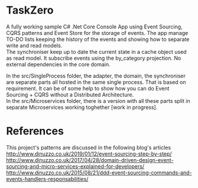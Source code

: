 # TaskZero
A fully working sample C# .Net Core Console App using Event Sourcing, CQRS patterns and Event Store for the storage of events. The app manage TO-DO lists keeping the history of the events and showing how to separate write and read models.  
The synchroniser keep up to date the current state in a cache object used as read model. It subscribe events using the by_category projection. No external dependencies in the core domain.  
  
In the src/SingleProcess folder, the adapter, the domain, the synchroniser are separate parts all hosted in the same single process. That is based on requirement. It can be of some help to show how you can do Event Sourcing + CQRS without a Distributed Architecture.  
In the src/Microservices folder, there is a version with all these parts split in separate Microservices working toghether [work in progress]. 
  
# References  
This project's patterns are discussed in the following blog's articles  
http://www.dinuzzo.co.uk/2019/01/12/event-sourcing-step-by-step/  
http://www.dinuzzo.co.uk/2017/04/28/domain-driven-design-event-sourcing-and-micro-services-explained-for-developers/  
http://www.dinuzzo.co.uk/2015/08/21/ddd-event-sourcing-commands-and-events-handlers-responsabilities/
